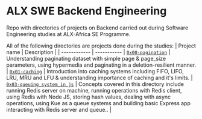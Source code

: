 # ALX SWE Backend Engineering

Repo with directories of projects on Backend carried out during Software Engineering studies at ALX-Africa SE Programme.

All of the following directories are projects done during the studies:
| Project name | Description |
| ------------ | ----------- |
[`0x00-pagination`](https://github.com/iankisali/alx-backend/tree/main/0x00-pagination) | Understanding paginating dataset with simple page & page_size parameters, using hypermedia and paginating in a deletion-resilient manner. |
[`0x01-caching`](https://github.com/iankisali/alx-backend/tree/main/0x01-caching) | Introduction into caching systems including FIFO, LIFO, LRU, MRU and LFU & understanding importance of caching and it's limits. |
[`0x03-queuing_system_in_js`](https://github.com/iankisali/alx-backend/tree/main/0x03-queuing_system_in_js) | Concepts covered in this directory include running Redis server on machine, running operations with Redis client, using Redis with Node JS, storing hash values, dealing with async operations, using Kue as a queue systems and building basic Express app interacting with Redis server and queue.. |
